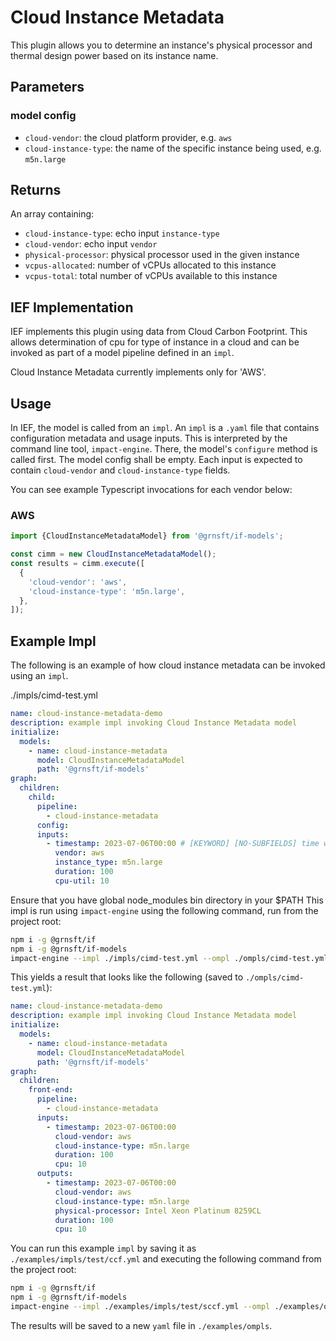 # Cloud Instance Metadata

This plugin allows you to determine an instance's physical processor and thermal design power based on its instance name.

## Parameters

### model config

- `cloud-vendor`: the cloud platform provider, e.g. `aws`
- `cloud-instance-type`: the name of the specific instance being used, e.g. `m5n.large`

## Returns

An array containing:

- `cloud-instance-type`: echo input `instance-type`
- `cloud-vendor`: echo input `vendor`
- `physical-processor`: physical processor used in the given instance
- `vcpus-allocated`: number of vCPUs allocated to this instance
- `vcpus-total`: total number of vCPUs available to this instance

## IEF Implementation

IEF implements this plugin using data from Cloud Carbon Footprint. This allows determination of cpu for type of instance in a cloud and can be invoked as part of a model pipeline defined in an `impl`.

Cloud Instance Metadata currently implements only for 'AWS'.

## Usage

In IEF, the model is called from an `impl`. An `impl` is a `.yaml` file that contains configuration metadata and usage inputs. This is interpreted by the command line tool, `impact-engine`. There, the model's `configure` method is called first. The model config shall be empty. Each input is expected to contain `cloud-vendor` and `cloud-instance-type` fields.

You can see example Typescript invocations for each vendor below:

### AWS

```typescript
import {CloudInstanceMetadataModel} from '@grnsft/if-models';

const cimm = new CloudInstanceMetadataModel();
const results = cimm.execute([
  {
    'cloud-vendor': 'aws',
    'cloud-instance-type': 'm5n.large',
  },
]);
```

## Example Impl

The following is an example of how cloud instance metadata can be invoked using an `impl`.

./impls/cimd-test.yml

```yaml
name: cloud-instance-metadata-demo
description: example impl invoking Cloud Instance Metadata model
initialize:
  models:
    - name: cloud-instance-metadata
      model: CloudInstanceMetadataModel
      path: '@grnsft/if-models'
graph:
  children:
    child:
      pipeline:
        - cloud-instance-metadata
      config:
      inputs:
        - timestamp: 2023-07-06T00:00 # [KEYWORD] [NO-SUBFIELDS] time when measurement occurred
          vendor: aws
          instance_type: m5n.large
          duration: 100
          cpu-util: 10
```

Ensure that you have global node_modules bin directory in your $PATH
This impl is run using `impact-engine` using the following command, run from
the project root:

```sh
npm i -g @grnsft/if
npm i -g @grnsft/if-models
impact-engine --impl ./impls/cimd-test.yml --ompl ./ompls/cimd-test.yml
```

This yields a result that looks like the following (saved to `./ompls/cimd-test.yml`):

```yaml
name: cloud-instance-metadata-demo
description: example impl invoking Cloud Instance Metadata model
initialize:
  models:
    - name: cloud-instance-metadata
      model: CloudInstanceMetadataModel
      path: '@grnsft/if-models'
graph:
  children:
    front-end:
      pipeline:
        - cloud-instance-metadata
      inputs:
        - timestamp: 2023-07-06T00:00
          cloud-vendor: aws
          cloud-instance-type: m5n.large
          duration: 100
          cpu: 10
      outputs:
        - timestamp: 2023-07-06T00:00
          cloud-vendor: aws
          cloud-instance-type: m5n.large
          physical-processor: Intel Xeon Platinum 8259CL
          duration: 100
          cpu: 10
```

You can run this example `impl` by saving it as `./examples/impls/test/ccf.yml` and executing the following command from the project root:

```sh
npm i -g @grnsft/if
npm i -g @grnsft/if-models
impact-engine --impl ./examples/impls/test/sccf.yml --ompl ./examples/ompls/ccf.yml
```

The results will be saved to a new `yaml` file in `./examples/ompls`.
